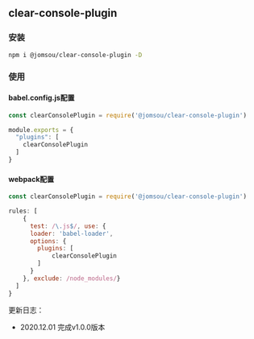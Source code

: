 ## clear-console-plugin

### 安装
```bash
npm i @jomsou/clear-console-plugin -D
```

### 使用

#### babel.config.js配置
```js
const clearConsolePlugin = require('@jomsou/clear-console-plugin')

module.exports = {
  "plugins": [
    clearConsolePlugin
  ]
}
```

#### webpack配置
```js
const clearConsolePlugin = require('@jomsou/clear-console-plugin')

rules: [
    {
      test: /\.js$/, use: {
      loader: 'babel-loader',
      options: {
        plugins: [
            clearConsolePlugin
        ]
      }
    }, exclude: /node_modules/}
  ]
}
```


更新日志：

- 2020.12.01 完成v1.0.0版本